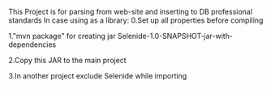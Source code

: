 This Project is for parsing from web-site and inserting to DB professional standards
In case using as a library:
0.Set up all properties before compiling

1."mvn package" for creating jar Selenide-1.0-SNAPSHOT-jar-with-dependencies

2.Copy this JAR to the main project

3.In another project exclude Selenide while importing
